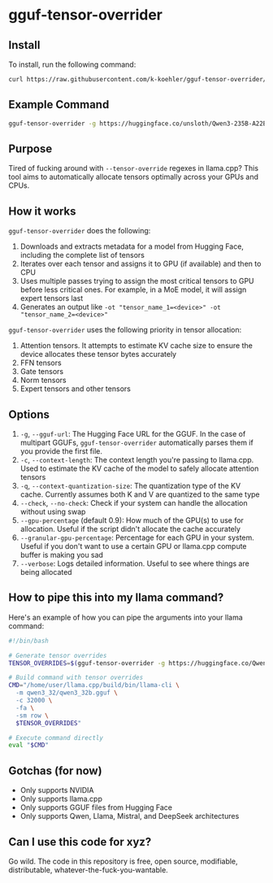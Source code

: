 # gguf-tensor-overrider

## Install

To install, run the following command:

```bash
curl https://raw.githubusercontent.com/k-koehler/gguf-tensor-overrider/refs/heads/main/install.sh | sudo /bin/bash
````

## Example Command

```bash
gguf-tensor-overrider -g https://huggingface.co/unsloth/Qwen3-235B-A22B-GGUF/resolve/main/UD-Q4_K_XL/Qwen3-235B-A22B-UD-Q4_K_XL-00001-of-00003.gguf -c 32000 --no-check --verbose
```

## Purpose

Tired of fucking around with `--tensor-override` regexes in llama.cpp? This tool aims to automatically allocate tensors optimally across your GPUs and CPUs.

## How it works

`gguf-tensor-overrider` does the following:

1. Downloads and extracts metadata for a model from Hugging Face, including the complete list of tensors
2. Iterates over each tensor and assigns it to GPU (if available) and then to CPU
3. Uses multiple passes trying to assign the most critical tensors to GPU before less critical ones. For example, in a MoE model, it will assign expert tensors last
4. Generates an output like `-ot "tensor_name_1=<device>" -ot "tensor_name_2=<device>"`

`gguf-tensor-overrider` uses the following priority in tensor allocation:

1. Attention tensors. It attempts to estimate KV cache size to ensure the device allocates these tensor bytes accurately
2. FFN tensors
3. Gate tensors
4. Norm tensors
5. Expert tensors and other tensors

## Options

1. `-g`, `--gguf-url`: The Hugging Face URL for the GGUF. In the case of multipart GGUFs, `gguf-tensor-overrider` automatically parses them if you provide the first file.
2. `-c`, `--context-length`: The context length you're passing to llama.cpp. Used to estimate the KV cache of the model to safely allocate attention tensors
3. `-q`, `--context-quantization-size`: The quantization type of the KV cache. Currently assumes both K and V are quantized to the same type
4. `--check`, `--no-check`: Check if your system can handle the allocation without using swap
5. `--gpu-percentage` (default 0.9): How much of the GPU(s) to use for allocation. Useful if the script didn't allocate the cache accurately
6. `--granular-gpu-percentage`: Percentage for each GPU in your system. Useful if you don't want to use a certain GPU or llama.cpp compute buffer is making you sad
7. `--verbose`: Logs detailed information. Useful to see where things are being allocated

## How to pipe this into my llama command?

Here's an example of how you can pipe the arguments into your llama command:

```bash
#!/bin/bash

# Generate tensor overrides
TENSOR_OVERRIDES=$(gguf-tensor-overrider -g https://huggingface.co/Qwen/Qwen3-32B-GGUF/resolve/main/Qwen3-32B-Q8_0.gguf -c 32000)

# Build command with tensor overrides
CMD="/home/user/llama.cpp/build/bin/llama-cli \
  -m qwen3_32/qwen3_32b.gguf \
  -c 32000 \
  -fa \
  -sm row \
  $TENSOR_OVERRIDES"

# Execute command directly
eval "$CMD"
```

## Gotchas (for now)

- Only supports NVIDIA
- Only supports llama.cpp
- Only supports GGUF files from Hugging Face
- Only supports Qwen, Llama, Mistral, and DeepSeek architectures

## Can I use this code for xyz?

Go wild. The code in this repository is free, open source, modifiable, distributable, whatever-the-fuck-you-wantable.
